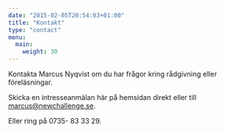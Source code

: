 ```yaml
---
date: "2015-02-05T20:54:03+01:00"
title: "Kontakt"
type: "contact"
menu:
  main:
    weight: 30
---
```


Kontakta Marcus Nyqvist om du har frågor kring rådgivning eller föreläsningar.

Skicka en intresseanmälan här på hemsidan direkt eller till [marcus@newchallenge.se](mailto:marcus@newchallenge.se).

Eller ring på 0735- 83 33 29.
